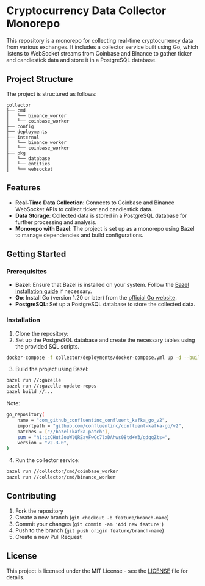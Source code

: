 # Cryptocurrency Data Collector Monorepo

This repository is a monorepo for collecting real-time cryptocurrency data from various exchanges. It includes a collector service built using Go, which listens to WebSocket streams from Coinbase and Binance to gather ticker and candlestick data and store it in a PostgreSQL database.

## Project Structure

The project is structured as follows:

```
collector
├── cmd
│   └── binance_worker
│   └── coinbase_worker
├── config
├── deployments
├── internal
│   └── binance_worker
│   └── coinbase_worker
├── pkg
│   └── database
│   └── entities
│   └── websocket
```

## Features

- **Real-Time Data Collection**: Connects to Coinbase and Binance WebSocket APIs to collect ticker and candlestick data.
- **Data Storage**: Collected data is stored in a PostgreSQL database for further processing and analysis.
- **Monorepo with Bazel**: The project is set up as a monorepo using Bazel to manage dependencies and build configurations.

## Getting Started

### Prerequisites

- **Bazel**: Ensure that Bazel is installed on your system. Follow the [Bazel installation guide](https://bazel.build/install) if necessary.
- **Go**: Install Go (version 1.20 or later) from the [official Go website](https://golang.org/dl/).
- **PostgreSQL**: Set up a PostgreSQL database to store the collected data.

### Installation

1. Clone the repository:
2. Set up the PostgreSQL database and create the necessary tables using the provided SQL scripts.

```bash
docker-compose -f collector/deployments/docker-compose.yml up -d --build
```

3. Build the project using Bazel:

```bash
bazel run //:gazelle
bazel run //:gazelle-update-repos
bazel build //...
```

Note:

```bash
go_repository(
    name = "com_github_confluentinc_confluent_kafka_go_v2",
    importpath = "github.com/confluentinc/confluent-kafka-go/v2",
    patches = ["//bazel:kafka.patch"],
    sum = "h1:icCHutJouWlQREayFwCc7lxDAhws08td+W3/gdqgZts=",
    version = "v2.3.0",
)
```

4. Run the collector service:

```bash
bazel run //collector/cmd/coinbase_worker
bazel run //collector/cmd/binance_worker
```

## Contributing

1. Fork the repository
2. Create a new branch (`git checkout -b feature/branch-name`)
3. Commit your changes (`git commit -am 'Add new feature'`)
4. Push to the branch (`git push origin feature/branch-name`)
5. Create a new Pull Request

## License

This project is licensed under the MIT License - see the [LICENSE](LICENSE) file for details.

